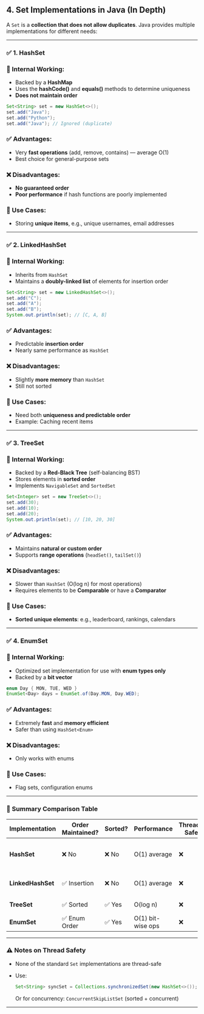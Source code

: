 ##  **4. Set Implementations in Java (In Depth)**

A `Set` is a **collection that does not allow duplicates**. Java provides multiple implementations for different needs:

---

### ✅ 1. **HashSet**

### 🔧 Internal Working:

* Backed by a **HashMap**
* Uses the **hashCode()** and **equals()** methods to determine uniqueness
* **Does not maintain order**

```java
Set<String> set = new HashSet<>();
set.add("Java");
set.add("Python");
set.add("Java"); // Ignored (duplicate)
```

### ✅ Advantages:

* Very **fast operations** (add, remove, contains) — average O(1)
* Best choice for general-purpose sets

### ❌ Disadvantages:

* **No guaranteed order**
* **Poor performance** if hash functions are poorly implemented

### 📌 Use Cases:

* Storing **unique items**, e.g., unique usernames, email addresses

---

### ✅ 2. **LinkedHashSet**

### 🔧 Internal Working:

* Inherits from `HashSet`
* Maintains a **doubly-linked list** of elements for insertion order

```java
Set<String> set = new LinkedHashSet<>();
set.add("C");
set.add("A");
set.add("B");
System.out.println(set); // [C, A, B]
```

### ✅ Advantages:

* Predictable **insertion order**
* Nearly same performance as `HashSet`

### ❌ Disadvantages:

* Slightly **more memory** than `HashSet`
* Still not sorted

### 📌 Use Cases:

* Need both **uniqueness and predictable order**
* Example: Caching recent items

---

### ✅ 3. **TreeSet**

### 🔧 Internal Working:

* Backed by a **Red-Black Tree** (self-balancing BST)
* Stores elements in **sorted order**
* Implements `NavigableSet` and `SortedSet`

```java
Set<Integer> set = new TreeSet<>();
set.add(30);
set.add(10);
set.add(20);
System.out.println(set); // [10, 20, 30]
```

### ✅ Advantages:

* Maintains **natural or custom order**
* Supports **range operations** (`headSet()`, `tailSet()`)

### ❌ Disadvantages:

* Slower than `HashSet` (O(log n) for most operations)
* Requires elements to be **Comparable** or have a **Comparator**

### 📌 Use Cases:

* **Sorted unique elements**: e.g., leaderboard, rankings, calendars

---

### ✅ 4. **EnumSet**

### 🔧 Internal Working:

* Optimized set implementation for use with **enum types only**
* Backed by a **bit vector**

```java
enum Day { MON, TUE, WED }
EnumSet<Day> days = EnumSet.of(Day.MON, Day.WED);
```

### ✅ Advantages:

* Extremely **fast** and **memory efficient**
* Safer than using `HashSet<Enum>`

### ❌ Disadvantages:

* Only works with enums

### 📌 Use Cases:

* Flag sets, configuration enums

---

### 🧠 Summary Comparison Table

| Implementation    | Order Maintained? | Sorted? | Performance       | Thread-Safe | Use Case                            |
| ----------------- | ----------------- | ------- | ----------------- | ----------- | ----------------------------------- |
| **HashSet**       | ❌ No              | ❌ No    | O(1) average      | ❌           | Unique values with best performance |
| **LinkedHashSet** | ✅ Insertion       | ❌ No    | O(1) average      | ❌           | Ordered unique values               |
| **TreeSet**       | ✅ Sorted          | ✅ Yes   | O(log n)          | ❌           | Sorted collections                  |
| **EnumSet**       | ✅ Enum Order      | ✅ Yes   | O(1) bit-wise ops | ❌           | Efficient enum flags                |

---

### ⚠️ Notes on Thread Safety

* None of the standard `Set` implementations are thread-safe
* Use:

  ```java
  Set<String> syncSet = Collections.synchronizedSet(new HashSet<>());
  ```

  Or for concurrency: `ConcurrentSkipListSet` (sorted + concurrent)

---